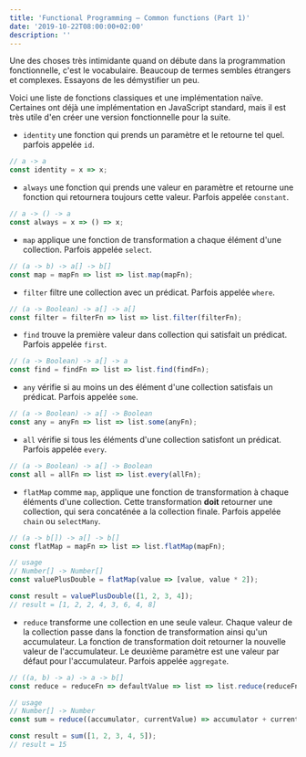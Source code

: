 ```yaml
---
title: 'Functional Programming — Common functions (Part 1)'
date: '2019-10-22T08:00:00+02:00'
description: ''
---
```


Une des choses très intimidante quand on débute dans la programmation fonctionnelle, c'est le vocabulaire. Beaucoup de termes sembles étrangers et complexes. Essayons de les démystifier un peu.

Voici une liste de fonctions classiques et une implémentation naïve. Certaines ont déjà une implémentation en JavaScript standard, mais il est très utile d'en créer une version fonctionnelle pour la suite.

- `identity` une fonction qui prends un paramètre et le retourne tel quel. parfois appelée `id`.

```js
// a -> a
const identity = x => x;
```

- `always` une fonction qui prends une valeur en paramètre et retourne une fonction qui retournera toujours cette valeur. Parfois appelée `constant`.

```js
// a -> () -> a
const always = x => () => x;
```

- `map` applique une fonction de transformation a chaque élément d'une collection. Parfois appelée `select`.

```js
// (a -> b) -> a[] -> b[]
const map = mapFn => list => list.map(mapFn);
```

- `filter` filtre une collection avec un prédicat. Parfois appelée `where`.

```js
// (a -> Boolean) -> a[] -> a[]
const filter = filterFn => list => list.filter(filterFn);
```

- `find` trouve la première valeur dans collection qui satisfait un prédicat. Parfois appelée `first`.

```js
// (a -> Boolean) -> a[] -> a
const find = findFn => list => list.find(findFn);
```

- `any` vérifie si au moins un des élément d'une collection satisfais un prédicat. Parfois appelée `some`.

```js
// (a -> Boolean) -> a[] -> Boolean
const any = anyFn => list => list.some(anyFn);
```

- `all` vérifie si tous les éléments d'une collection satisfont un prédicat. Parfois appelée `every`.

```js
// (a -> Boolean) -> a[] -> Boolean
const all = allFn => list => list.every(allFn);
```

- `flatMap` comme `map`, applique une fonction de transformation à chaque éléments d'une collection. Cette transformation **doit** retourner une collection, qui sera concaténée a la collection finale. Parfois appelée `chain` ou `selectMany`.

```js
// (a -> b[]) -> a[] -> b[]
const flatMap = mapFn => list => list.flatMap(mapFn);

// usage
// Number[] -> Number[]
const valuePlusDouble = flatMap(value => [value, value * 2]);

const result = valuePlusDouble([1, 2, 3, 4]);
// result = [1, 2, 2, 4, 3, 6, 4, 8]
```

- `reduce` transforme une collection en une seule valeur. Chaque valeur de la collection passe dans la fonction de transformation ainsi qu'un accumulateur. La fonction de transformation doit retourner la nouvelle valeur de l'accumulateur. Le deuxième paramètre est une valeur par défaut pour l'accumulateur. Parfois appelée `aggregate`.

```js
// ((a, b) -> a) -> a -> b[]
const reduce = reduceFn => defaultValue => list => list.reduce(reduceFn, defaultValue);

// usage
// Number[] -> Number
const sum = reduce((accumulator, currentValue) => accumulator + currentValue)(0);

const result = sum([1, 2, 3, 4, 5]);
// result = 15
```
